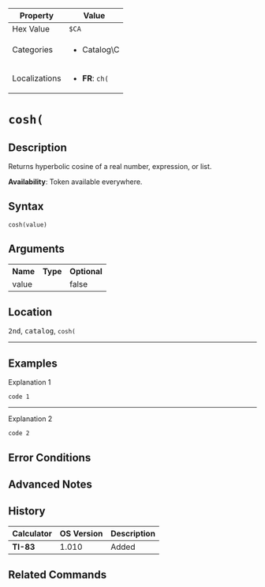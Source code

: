 | Property      | Value |
|---------------|-------|
| Hex Value     | `$CA`|
| Categories    | <ul><li>Catalog\C</li></ul> |
| Localizations | <ul><li><b>FR</b>: `ch(`</li></ul> |

# `cosh(`

## Description
Returns hyperbolic cosine of a real number, expression, or list.


<b>Availability</b>: Token available everywhere.

## Syntax
`cosh(value)`

## Arguments
<table>
<tr><th>Name</th><th>Type</th><th>Optional</th></tr>

<tr><td>value</td><td></td><td>false</td></tr>

</table>

## Location
<kbd>2nd</kbd>, <kbd>catalog</kbd>, `cosh(`
<hr>

## Examples

Explanation 1
```ti-basic
code 1
```
---
Explanation 2
```ti-basic
code 2
```

## Error Conditions


## Advanced Notes


## History
| Calculator | OS Version | Description |
|------------|------------|-------------|
| <b>TI-83</b> | 1.010 | Added

## Related Commands

    